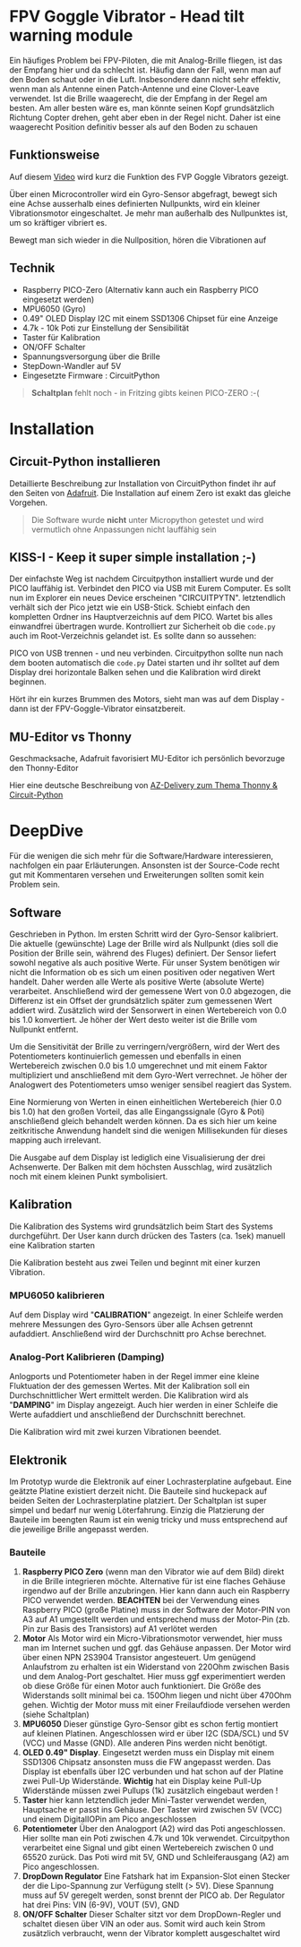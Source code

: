 # FPV Goggle Vibrator - Head tilt warning module
Ein häufiges Problem bei FPV-Piloten, die mit Analog-Brille fliegen, ist das der Empfang hier und da schlecht ist.
Häufig dann der Fall, wenn man auf den Boden schaut oder in die Luft. Insbesondere dann nicht sehr effektiv, wenn man als Antenne einen Patch-Antenne und eine Clover-Leave verwendet.
Ist die Brille waagerecht, die der Empfang in der Regel am besten. Am aller besten wäre es, man könnte seinen Kopf grundsätzlich Richtung Copter drehen, geht aber eben in der Regel nicht.
Daher ist eine waagerecht Position definitiv besser als auf den Boden zu schauen

## Funktionsweise 
Auf diesem [Video](https://youtu.be/1WZ-5cJUQDE) wird kurz die Funktion des FVP Goggle Vibrators gezeigt.

Über einen Microcontroller wird ein Gyro-Sensor abgefragt, bewegt sich eine Achse ausserhalb eines definierten Nullpunkts, wird ein kleiner Vibrationsmotor eingeschaltet. Je mehr man außerhalb des Nullpunktes ist, um so kräftiger vibriert es.

Bewegt man sich wieder in die Nullposition, hören die Vibrationen auf

## Technik
* Raspberry PICO-Zero (Alternativ kann auch ein Raspberry PICO eingesetzt werden)
* MPU6050 (Gyro)
* 0.49" OLED Display I2C mit einem SSD1306 Chipset für eine Anzeige
* 4.7k - 10k Poti zur Einstellung der Sensibilität
* Taster für Kalibration
* ON/OFF Schalter
* Spannungsversorgung über die Brille
* StepDown-Wandler auf 5V
* Eingesetzte Firmware : CircuitPython

>**Schaltplan** fehlt noch - in Fritzing gibts keinen PICO-ZERO :-(

# Installation
## Circuit-Python installieren
Detaillierte Beschreibung zur Installation von CircuitPython findet ihr auf den Seiten von [Adafruit](https://learn.adafruit.com/getting-started-with-raspberry-pi-pico-circuitpython/circuitpython). Die Installation auf einem Zero ist exakt das gleiche Vorgehen.

> Die Software wurde **nicht** unter Micropython getestet und wird vermutlich ohne Anpassungen nicht lauffähig sein 
## KISS-I - Keep it super simple installation ;-)
Der einfachste Weg ist nachdem Circuitpython installiert wurde und der PICO lauffähig ist. Verbindet den PICO via USB mit Eurem Computer. Es sollt nun im Explorer ein neues Device erscheinen "CIRCUITPYTN". letztendlich verhält sich der Pico jetzt wie ein USB-Stick. Schiebt einfach den kompletten Ordner ins Hauptverzeichnis auf dem PICO. Wartet bis alles einwandfrei übertragen wurde. Kontrolliert zur Sicherheit ob die `code.py` auch im Root-Verzeichnis gelandet ist. Es sollte dann so aussehen:

PICO von USB trennen - und neu verbinden. Circuitpython sollte nun nach dem booten automatisch die `code.py` Datei starten und ihr solltet auf dem Display drei horizontale Balken sehen und die Kalibration wird direkt beginnen.

Hört ihr ein kurzes Brummen des Motors, sieht man was auf dem Display - dann ist der FPV-Goggle-Vibrator einsatzbereit.

## MU-Editor vs Thonny 
Geschmacksache, Adafruit favorisiert MU-Editor ich persönlich bevorzuge den Thonny-Editor

Hier eine deutsche Beschreibung von [AZ-Delivery zum Thema Thonny & Circuit-Python](https://www.az-delivery.de/blogs/azdelivery-blog-fur-arduino-und-raspberry-pi/raspberry-pi-pico-und-thonny-mit-micropython-teil-1)

# DeepDive
Für die wenigen die sich mehr für die Software/Hardware interessieren, nachfolgen ein paar Erläuterungen. Ansonsten ist der Source-Code recht gut mit Kommentaren versehen und Erweiterungen sollten somit kein Problem sein.

## Software
Geschrieben in Python. Im ersten Schritt wird der Gyro-Sensor kalibriert. Die aktuelle (gewünschte) Lage der Brille wird als Nullpunkt (dies soll die Position der Brille sein, während des Fluges) definiert. Der Sensor liefert sowohl negative als auch positive Werte. Für unser System benötigen wir nicht die Information ob es sich um einen positiven oder negativen Wert handelt. Daher werden alle Werte als positive Werte (absolute Werte) verarbeitet. Anschließend wird der gemessene Wert von 0.0 abgezogen, die Differenz ist ein Offset der grundsätzlich später zum  gemessenen Wert addiert wird. Zusätzlich wird der Sensorwert in einen Wertebereich von 0.0 bis 1.0 konvertiert. Je höher der Wert desto weiter ist die Brille vom Nullpunkt entfernt.

Um die Sensitivität der Brille zu verringern/vergrößern, wird der Wert des Potentiometers kontinuierlich gemessen und ebenfalls in einen Wertebereich zwischen 0.0 bis 1.0 umgerechnet und mit einem Faktor multipliziert und anschließend mit dem Gyro-Wert verrechnet. Je höher der Analogwert des Potentiometers umso weniger sensibel reagiert das System. 

Eine Normierung von Werten in einen einheitlichen Wertebereich (hier 0.0 bis 1.0) hat den großen Vorteil, das alle Eingangssignale (Gyro & Poti) anschließend gleich behandelt werden können. Da es sich hier um keine zeitkritische Anwendung handelt sind die wenigen Millisekunden für dieses mapping auch irrelevant.

Die Ausgabe auf dem Display ist lediglich eine Visualisierung der drei Achsenwerte. Der Balken mit dem höchsten Ausschlag, wird zusätzlich noch mit einem kleinen Punkt symbolisiert.

## Kalibration
Die Kalibration des Systems wird grundsätzlich beim Start des Systems durchgeführt. Der User kann durch drücken des Tasters (ca. 1sek) manuell eine Kalibration starten

Die Kalibration besteht aus zwei Teilen und beginnt mit einer kurzen Vibration.
### MPU6050 kalibrieren 
Auf dem Display wird "**CALIBRATION**" angezeigt. In einer Schleife werden mehrere Messungen des Gyro-Sensors über alle Achsen getrennt aufaddiert. Anschließend wird der Durchschnitt pro Achse berechnet.
### Analog-Port Kalibrieren (Damping)
Anlogports und Potentiometer haben in der Regel immer eine kleine Fluktuation der des gemessen Wertes. Mit der Kalibration soll ein Durchschnittlicher Wert ermittelt werden. Die Kalibration wird als "**DAMPING**" im Display angezeigt. Auch hier werden in einer Schleife die Werte aufaddiert und anschließend der Durchschnitt berechnet.

Die Kalibration wird mit zwei kurzen Vibrationen beendet.

## Elektronik
Im Prototyp wurde die Elektronik auf einer Lochrasterplatine aufgebaut. Eine geätzte Platine existiert derzeit nicht. Die Bauteile sind huckepack auf beiden Seiten der Lochrasterplatine platziert.
Der Schaltplan ist super simpel und bedarf nur wenig Löterfahrung. Einzig die Platzierung der Bauteile im beengten Raum ist ein wenig tricky und muss entsprechend auf die jeweilige Brille angepasst werden.
### Bauteile
1. **Raspberry PICO Zero** (wenn man den Vibrator wie auf dem Bild) direkt in die Brille integrieren möchte. Alternative für ist eine flaches Gehäuse irgendwo auf der Brille anzubringen. Hier kann dann auch ein Raspberry PICO verwendet werden. **BEACHTEN** bei der Verwendung eines Raspberry PICO (große Platine) muss in der Software der Motor-PIN von A3 auf A1 umgestellt werden und entsprechend muss der Motor-Pin (zb. Pin zur Basis des Transistors) auf A1 verlötet werden
2. **Motor** Als Motor wird ein Micro-Vibrationsmotor verwendet, hier muss man im Internet suchen und ggf. das Gehäuse anpassen. Der Motor wird über einen NPN 2S3904 Transistor angesteuert. Um genügend Anlaufstrom zu erhalten ist ein Widerstand von 220Ohm zwischen Basis und dem Analog-Port geschaltet. Hier muss ggf experimentiert werden ob diese Größe für einen Motor auch funktioniert. Die Größe des Widerstands sollt minimal bei ca. 150Ohm liegen und nicht über 470Ohm gehen. Wichtig der Motor muss mit einer Freilaufdiode versehen werden (siehe Schaltplan)
3. **MPU6050** Dieser günstige Gyro-Sensor gibt es schon fertig montiert auf kleinen Platinen. Angeschlossen wird er über I2C (SDA/SCL) und 5V (VCC) und Masse (GND). Alle anderen Pins werden nicht benötigt.
4. **OLED 0.49" Display**. Eingesetzt werden muss ein Display mit einem SSD1306 Chipsatz ansonsten muss die FW angepasst werden. Das Display ist ebenfalls über I2C verbunden und hat schon auf der Platine zwei Pull-Up Widerstände. **Wichtig** hat ein Display keine Pull-Up Widerstände müssen zwei Pullups (1k) zusätzlich eingebaut werden !
5. **Taster** hier kann letztendlich jeder Mini-Taster verwendet werden, Hauptsache er passt ins Gehäuse. Der Taster wird zwischen 5V (VCC) und einem DigitalIOPin am Pico angeschlossen 
6. **Potentiometer** Über den Analogport (A2) wird das Poti angeschlossen. Hier sollte man ein Poti zwischen 4.7k und 10k verwendet. Circuitpython verarbeitet eine Signal und gibt einen Wertebereich zwischen 0 und 65520 zurück. Das Poti wird mit 5V, GND und Schleiferausgang (A2) am Pico angeschlossen.
7. **DropDown Regulator** Eine Fatshark hat im Expansion-Slot einen Stecker der die Lipo-Spannung zur Verfügung stellt (> 5V). Diese Spannung muss auf 5V geregelt werden, sonst brennt der PICO ab. Der Regulator hat drei Pins: VIN (6-9V), VOUT (5V), GND
8. **ON/OFF Schalter** Dieser Schalter sitzt vor dem DropDown-Regler und schaltet diesen über VIN an oder aus. Somit wird auch kein Strom zusätzlich verbraucht, wenn der Vibrator komplett ausgeschaltet wird
